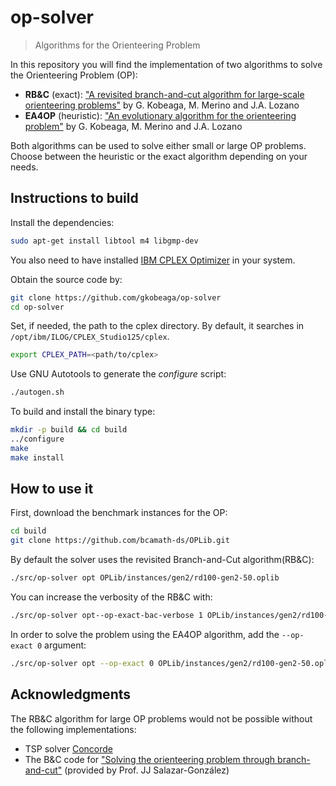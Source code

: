 # op-solver
> Algorithms for the Orienteering Problem

In this repository you will find the implementation of two algorithms to solve the Orienteering Problem (OP):
  - **RB&C** (exact):
 ["A revisited branch-and-cut algorithm for large-scale orienteering problems"](https://arxiv.org/abs/2011.02743) by G. Kobeaga, M. Merino and J.A. Lozano
  - **EA4OP** (heuristic): ["An evolutionary algorithm for the orienteering problem"](https://www.sciencedirect.com/science/article/abs/pii/S0305054817302241) by G. Kobeaga, M. Merino and J.A. Lozano

Both algorithms can be used to solve either small or large OP problems. Choose between the heuristic or the exact algorithm depending on your needs.

Instructions to build
---------------------

Install the dependencies:
```sh
sudo apt-get install libtool m4 libgmp-dev
```
You also need to have installed [IBM CPLEX Optimizer][2] in your system.

Obtain the source code by:
```sh
git clone https://github.com/gkobeaga/op-solver
cd op-solver
```

Set, if needed, the path to the cplex directory. By default, it searches in `/opt/ibm/ILOG/CPLEX_Studio125/cplex`.
```sh
export CPLEX_PATH=<path/to/cplex>
```

Use GNU Autotools to generate the *configure* script:
```sh
./autogen.sh
```

To build and install the binary type:
```sh
mkdir -p build && cd build
../configure
make
make install
```

How to use it
-------------
First, download the benchmark instances for the OP:
```sh
cd build
git clone https://github.com/bcamath-ds/OPLib.git
```

By default the solver uses the revisited Branch-and-Cut algorithm(RB&C):
```sh
./src/op-solver opt OPLib/instances/gen2/rd100-gen2-50.oplib
```

You can increase the verbosity of the RB&C with:
```sh
./src/op-solver opt--op-exact-bac-verbose 1 OPLib/instances/gen2/rd100-gen2-50.oplib
```

In order to solve the problem using the EA4OP algorithm, add the `--op-exact 0` argument:
```sh
./src/op-solver opt --op-exact 0 OPLib/instances/gen2/rd100-gen2-50.oplib
```

Acknowledgments
---------------
The RB&C algorithm for large OP problems would not be possible without the following implementations:
  - TSP solver [Concorde](http://www.math.uwaterloo.ca/tsp/concorde.html)
  - The B&C code for ["Solving the orienteering problem through branch-and-cut"](https://pubsonline.informs.org/doi/abs/10.1287/ijoc.10.2.133) (provided by Prof. JJ Salazar-González)

[1]:http://www.math.uwaterloo.ca/tsp/concorde.html
[2]:https://www.ibm.com/analytics/cplex-optimizer
